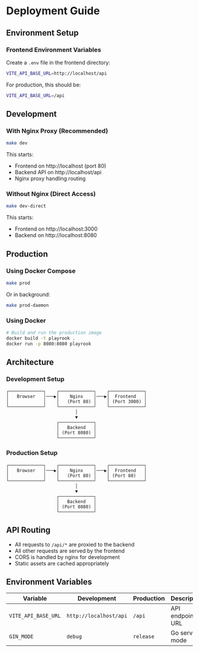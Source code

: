 # Deployment Guide

## Environment Setup

### Frontend Environment Variables

Create a `.env` file in the frontend directory:

```bash
VITE_API_BASE_URL=http://localhost/api
```

For production, this should be:
```bash
VITE_API_BASE_URL=/api
```

## Development

### With Nginx Proxy (Recommended)

```bash
make dev
```

This starts:
- Frontend on http://localhost (port 80)
- Backend API on http://localhost/api
- Nginx proxy handling routing

### Without Nginx (Direct Access)

```bash
make dev-direct
```

This starts:
- Frontend on http://localhost:3000
- Backend on http://localhost:8080

## Production

### Using Docker Compose

```bash
make prod
```

Or in background:
```bash
make prod-daemon
```

### Using Docker

```bash
# Build and run the production image
docker build -t playrook .
docker run -p 8080:8080 playrook
```

## Architecture

### Development Setup
```
┌─────────────┐    ┌─────────────┐    ┌─────────────┐
│   Browser   │───▶│    Nginx    │───▶│  Frontend   │
│             │    │   (Port 80) │    │ (Port 3000) │
└─────────────┘    └─────────────┘    └─────────────┘
                          │
                          ▼
                   ┌─────────────┐
                   │   Backend   │
                   │ (Port 8080) │
                   └─────────────┘
```

### Production Setup
```
┌─────────────┐    ┌─────────────┐    ┌─────────────┐
│   Browser   │───▶│    Nginx    │───▶│  Frontend   │
│             │    │   (Port 80) │    │ (Port 80)   │
└─────────────┘    └─────────────┘    └─────────────┘
                          │
                          ▼
                   ┌─────────────┐
                   │   Backend   │
                   │ (Port 8080) │
                   └─────────────┘
```

## API Routing

- All requests to `/api/*` are proxied to the backend
- All other requests are served by the frontend
- CORS is handled by nginx for development
- Static assets are cached appropriately

## Environment Variables

| Variable | Development | Production | Description |
|----------|-------------|------------|-------------|
| `VITE_API_BASE_URL` | `http://localhost/api` | `/api` | API endpoint URL |
| `GIN_MODE` | `debug` | `release` | Go server mode | 